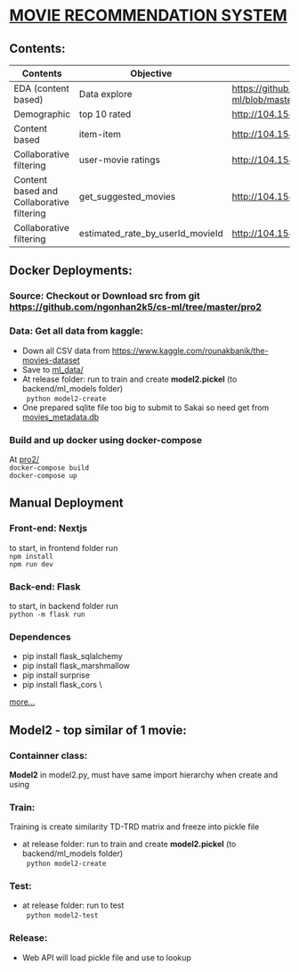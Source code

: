 # [MOVIE RECOMMENDATION SYSTEM](https://github.com/ngonhan2k5/cs-ml/tree/master/pro2)
## Contents:
| Contents                                  | Objective                        | Link and APIs                                                                        |
|-------------------------------------------|----------------------------------|--------------------------------------------------------------------------------------|
| EDA (content based)                       | Data explore                     | https://github.com/ngonhan2k5/cs-ml/blob/master/pro2/notebook/eda_content_base.ipynb |
| Demographic                               | top 10 rated                     | http://104.154.17.226:5000/api/top-ten                                               |
| Content based                             | item-item                        | http://104.154.17.226:5000/api/top-ten-similar/49026                                 |
| Collaborative filtering                   | user-movie ratings               | http://104.154.17.226:5000/api/top-ten-rate?user_id=2                                |
| Content based and Collaborative filtering | get_suggested_movies             | http://104.154.17.226:5000/api/suggested_movies/1/Teenage%20Caveman                  |
| Collaborative filtering                   | estimated_rate_by_userId_movieId | http://104.154.17.226:5000/api/estimated_rate/1/218                                  |            |
## Docker Deployments:
### Source: Checkout or Download src from git https://github.com/ngonhan2k5/cs-ml/tree/master/pro2
### Data: Get all data from kaggle: 
* Down all CSV data from https://www.kaggle.com/rounakbanik/the-movies-dataset
* Save to [ml_data/](https://github.com/ngonhan2k5/cs-ml/tree/master/pro2/backend/ml_data)
* At release folder: run to train and create **model2.pickel** (to backend/ml_models folder) \
``` python model2-create```
* One prepared sqlite file too big to submit to Sakai so need get from [movies_metadata.db](https://github.com/ngonhan2k5/cs-ml/blob/master/pro2/backend/app/movies_metadata.db)
### Build and up docker using docker-compose
At [pro2/](https://github.com/ngonhan2k5/cs-ml/tree/master/pro2) \
```docker-compose build``` \
```docker-compose up```

## Manual Deployment
### Front-end: Nextjs
to start, in frontend folder run\
```npm install```\
```npm run dev```
### Back-end: Flask
to start, in backend folder run\
```python -m flask run ```

### Dependences
* pip install flask_sqlalchemy
* pip install flask_marshmallow
* pip install surprise
* pip install flask_cors \

[more...](https://github.com/ngonhan2k5/cs-ml/blob/master/pro2/backend/requirements.txt)

## Model2 - top similar of 1 movie:
### Containner class:
**Model2** in model2.py, must have same import hierarchy when create and using
### Train:
Training is create similarity TD-TRD matrix and freeze into pickle file
* at release folder: run to train and create **model2.pickel** (to backend/ml_models folder) \
``` python model2-create```
### Test:
* at release folder: run to test  \
``` python model2-test```
### Release:
* Web API will load pickle file and use to lookup


